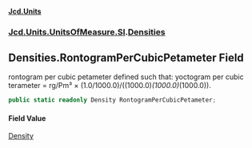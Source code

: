 #### [Jcd.Units](index.md 'index')
### [Jcd.Units.UnitsOfMeasure.SI](Jcd.Units.UnitsOfMeasure.SI.md 'Jcd.Units.UnitsOfMeasure.SI').[Densities](Densities.md 'Jcd.Units.UnitsOfMeasure.SI.Densities')

## Densities.RontogramPerCubicPetameter Field

rontogram per cubic petameter defined such that: yoctogram per cubic terameter = rg/Pm³ × (1.0/1000.0)/((1000.0)*(1000.0)*(1000.0)).

```csharp
public static readonly Density RontogramPerCubicPetameter;
```

#### Field Value
[Density](Density.md 'Jcd.Units.UnitTypes.Density')